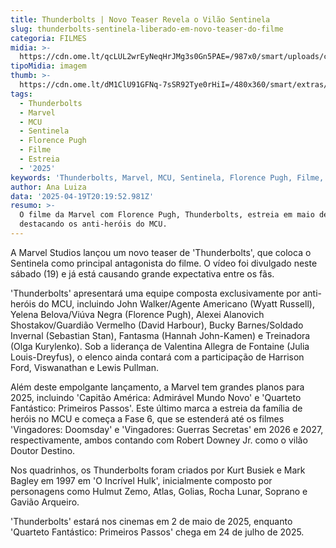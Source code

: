 ```yaml
---
title: Thunderbolts | Novo Teaser Revela o Vilão Sentinela
slug: thunderbolts-sentinela-liberado-em-novo-teaser-do-filme
categoria: FILMES
midia: >-
  https://cdn.ome.lt/qcLUL2wrEyNeqHrJMg3s0Gn5PAE=/987x0/smart/uploads/conteudo/fotos/sentinela_NqurglU.jpg
tipoMidia: imagem
thumb: >-
  https://cdn.ome.lt/dM1ClU91GFNq-7sSR92Tye0rHiI=/480x360/smart/extras/conteudos/sentinela_b1RfXrF.jpg
tags:
  - Thunderbolts
  - Marvel
  - MCU
  - Sentinela
  - Florence Pugh
  - Filme
  - Estreia
  - '2025'
keywords: 'Thunderbolts, Marvel, MCU, Sentinela, Florence Pugh, Filme, Estreia, 2025'
author: Ana Luiza
data: '2025-04-19T20:19:52.981Z'
resumo: >-
  O filme da Marvel com Florence Pugh, Thunderbolts, estreia em maio de 2025
  destacando os anti-heróis do MCU.
---
```


A Marvel Studios lançou um novo teaser de 'Thunderbolts', que coloca o Sentinela como principal antagonista do filme. O vídeo foi divulgado neste sábado (19) e já está causando grande expectativa entre os fãs.

'Thunderbolts' apresentará uma equipe composta exclusivamente por anti-heróis do MCU, incluindo John Walker/Agente Americano (Wyatt Russell), Yelena Belova/Viúva Negra (Florence Pugh), Alexei Alanovich Shostakov/Guardião Vermelho (David Harbour), Bucky Barnes/Soldado Invernal (Sebastian Stan), Fantasma (Hannah John-Kamen) e Treinadora (Olga Kurylenko). Sob a liderança de Valentina Allegra de Fontaine (Julia Louis-Dreyfus), o elenco ainda contará com a participação de Harrison Ford, Viswanathan e Lewis Pullman.

Além deste empolgante lançamento, a Marvel tem grandes planos para 2025, incluindo 'Capitão América: Admirável Mundo Novo' e 'Quarteto Fantástico: Primeiros Passos'. Este último marca a estreia da família de heróis no MCU e começa a Fase 6, que se estenderá até os filmes 'Vingadores: Doomsday' e 'Vingadores: Guerras Secretas' em 2026 e 2027, respectivamente, ambos contando com Robert Downey Jr. como o vilão Doutor Destino.

Nos quadrinhos, os Thunderbolts foram criados por Kurt Busiek e Mark Bagley em 1997 em 'O Incrível Hulk', inicialmente composto por personagens como Hulmut Zemo, Atlas, Golias, Rocha Lunar, Soprano e Gavião Arqueiro.

'Thunderbolts' estará nos cinemas em 2 de maio de 2025, enquanto 'Quarteto Fantástico: Primeiros Passos' chega em 24 de julho de 2025.

